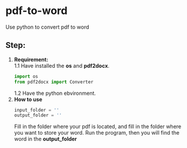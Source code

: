 # pdf-to-word
Use python to convert pdf to word
## Step:
1. __Requirement:__  
    1.1 Have installed the __os__ and __pdf2docx__.
    ```python
    import os
    from pdf2docx import Converter
    ```
    1.2 Have the python ebvironment.  
2. __How to use__  
    ```python
    input_folder = ''
    output_folder = ''
    ```
    Fill in the folder where your pdf is located, and fill in the folder where you want to store your word.
    Run the program, then you will find the word in the __output_folder__
